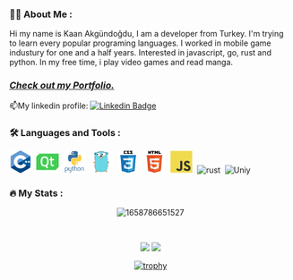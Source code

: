 
### :man_technologist: About Me :
Hi my name is Kaan Akgündoğdu, I am a developer from Turkey. I'm trying to learn every popular programing languages. I worked in mobile game industury for one and a half years. Interested in javascript, go, rust and python. In my free time, i play video games and read manga. 

### [*Check out my Portfolio.*](https://kaanakgundogdu.github.io/)

<!-- ### [*Check out my blog.*](https://kaanakgundogdu.deno.dev/) -->

:mailbox:My linkedin profile: [![Linkedin Badge](https://img.shields.io/badge/-KaanAkgundogdu-blue?style=flat&logo=Linkedin&logoColor=white)](https://www.linkedin.com/in/kaanakgundogdu/)


### :hammer_and_wrench: Languages and Tools :
<div>
  <img src="https://github.com/devicons/devicon/blob/master/icons/cplusplus/cplusplus-original.svg"  title="cplusplus" alt="cplusplus" width="40" height="40"/>&nbsp;
  <img src="https://github.com/devicons/devicon/blob/master/icons/qt/qt-original.svg"  title="qt" alt="qt" width="40" height="40"/>&nbsp;
  <img src="https://github.com/devicons/devicon/blob/master/icons/python/python-original-wordmark.svg"  title="python" alt="python" width="40" height="40"/>&nbsp;
  <img src="https://github.com/devicons/devicon/blob/master/icons/go/go-original.svg"  title="Go" alt="go" width="40" height="40"/>&nbsp;
  <img src="https://github.com/devicons/devicon/blob/master/icons/css3/css3-original-wordmark.svg"  title="CSS3" alt="CSS" width="40" height="40"/>&nbsp;
  <img src="https://github.com/devicons/devicon/blob/master/icons/html5/html5-original-wordmark.svg"  title="html5" alt="html5" width="40" height="40"/>&nbsp;
  <img src="https://github.com/devicons/devicon/blob/master/icons/javascript/javascript-original.svg" title="JavaScript" alt="JavaScript" width="40" height="40"/>&nbsp;
  <img src="https://rustacean.net/assets/rustacean-orig-noshadow.svg"  title="rust" alt="rust" width="40" height="40"/>&nbsp;
  <img src="https://yt3.ggpht.com/dBwhvX2iF121h0UWumMKi5_4cPclBTKIdIm3KM9KroRUcLWrLkppDf67dIDH-i_YrBAupazR=s900-c-k-c0x00ffffff-no-rj"  title="Uniy" alt="Uniy" width="40" height="40"/>&nbsp;
  <!--<img src="https://github.com/devicons/devicon/blob/master/icons/c/c-line.svg"  title="C" alt="C" width="40" height="40"/>&nbsp;-->
  <!--<img src="https://github.com/devicons/devicon/blob/master/icons/csharp/csharp-line.svg"  title="CSharp" alt="CSharp" width="40" height="40"/>&nbsp; -->
</div>



### :fire: My Stats :

<div id="stats" align="center">

  
  <!-- [![Kaan's GitHub Streak](http://github-readme-streak-stats.herokuapp.com?user=kaanakgundogdu&theme=dark&background=000000)](https://git.io/streak-stats) -->
 
  <!--![cp](https://user-images.githubusercontent.com/62032779/180623194-3f412a8f-a46e-4b5f-9b08-84c2f0be32e2.gif)-->
  <!--[Kaan's GitHub stats](https://github-readme-stats.vercel.app/api?username=kaanakgundogdu&show_icons=true&theme=radical)-->
  
   ![1658786651527](https://user-images.githubusercontent.com/62032779/180881754-a722e2e6-596a-492d-b764-3ca41aedf544.jpg)
  
  
  <br>
  
  ![](http://github-profile-summary-cards.vercel.app/api/cards/repos-per-language?username=kaanakgundogdu&theme=default)
  ![](http://github-profile-summary-cards.vercel.app/api/cards/most-commit-language?username=kaanakgundogdu&theme=default)

  <!-- ![](https://github-profile-summary-cards.vercel.app/api/cards/profile-details?username=kaanakgundogdu&theme=vue) -->
  <!-- ![Github stats](https://github-readme-stats.vercel.app/api?username=kaanakgundogdu&theme=highcontrast&show_icons=true&count_private=true) -->
 [![trophy](https://github-profile-trophy.vercel.app/?username=kaanakgundogdu)](https://github.com/ryo-ma/github-profile-trophy)


</div>


